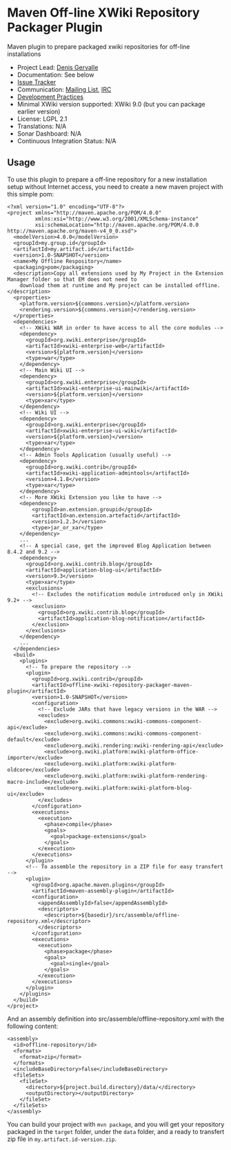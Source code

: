 # Maven Off-line XWiki Repository Packager Plugin

Maven plugin to prepare packaged xwiki repositories for off-line installations

* Project Lead: [Denis Gervalle](http://www.xwiki.org/xwiki/bin/view/XWiki/dgervalle)
* Documentation: See below
* [Issue Tracker](https://jira.xwiki.org/browse/OXRPMP)
* Communication: [Mailing List](http://dev.xwiki.org/xwiki/bin/view/Community/MailingLists), [IRC](http://dev.xwiki.org/xwiki/bin/view/Community/IRC)
* [Development Practices](http://dev.xwiki.org)
* Minimal XWiki version supported: XWiki 9.0 (but you can package earlier version)
* License: LGPL 2.1
* Translations: N/A
* Sonar Dashboard: N/A
* Continuous Integration Status: N/A

## Usage

To use this plugin to prepare a off-line repository for a new installation setup without Internet access, you need to
create a new maven project with this simple pom:
    
    <?xml version="1.0" encoding="UTF-8"?>
    <project xmlns="http://maven.apache.org/POM/4.0.0" 
             xmlns:xsi="http://www.w3.org/2001/XMLSchema-instance"
             xsi:schemaLocation="http://maven.apache.org/POM/4.0.0 http://maven.apache.org/maven-v4_0_0.xsd">
      <modelVersion>4.0.0</modelVersion>
      <groupId>my.group.id</groupId>
      <artifactId>my.artifact.id</artifactId>
      <version>1.0-SNAPSHOT</version>
      <name>My Offline Respository</name>
      <packaging>pom</packaging>
      <description>Copy all extensions used by My Project in the Extension Manager folder so that EM does not need to
        download them at runtime and My project can be installed offline.</description>
      <properties>
        <platform.version>${commons.version}</platform.version>
        <rendering.version>${commons.version}</rendering.version>
      </properties>
      <dependencies>
        <!-- XWiki WAR in order to have access to all the core modules -->
        <dependency>
          <groupId>org.xwiki.enterprise</groupId>
          <artifactId>xwiki-enterprise-web</artifactId>
          <version>${platform.version}</version>
          <type>war</type>
        </dependency>
        <!-- Main Wiki UI -->
        <dependency>
          <groupId>org.xwiki.enterprise</groupId>
          <artifactId>xwiki-enterprise-ui-mainwiki</artifactId>
          <version>${platform.version}</version>
          <type>xar</type>
        </dependency>
        <!-- Wiki UI -->
        <dependency>
          <groupId>org.xwiki.enterprise</groupId>
          <artifactId>xwiki-enterprise-ui-wiki</artifactId>
          <version>${platform.version}</version>
          <type>xar</type>
        </dependency>
        <!-- Admin Tools Application (usually useful) -->
        <dependency>
          <groupId>org.xwiki.contrib</groupId>
          <artifactId>xwiki-application-admintools</artifactId>
          <version>4.1.8</version>
          <type>xar</type>
        </dependency>
        <!-- More XWiki Extension you like to have -->
        <dependency>
            <groupId>an.extension.groupid</groupId>
            <artifactId>an.extension.artefactid</artifactId>
            <version>1.2.3</version>
            <type>jar_or_xar</type>
        </dependency>
        ...
        <!-- A special case, get the improved Blog Application between 8.4.2 and 9.2 -->
        <dependency>
          <groupId>org.xwiki.contrib.blog</groupId>
          <artifactId>application-blog-ui</artifactId>
          <version>9.3</version>
          <type>xar</type>
          <exclusions>
            <!-- Excludes the notification module introduced only in XWiki 9.2+ -->
            <exclusion>
              <groupId>org.xwiki.contrib.blog</groupId>
              <artifactId>application-blog-notification</artifactId>
            </exclusion>
          </exclusions>    
        </dependency>
        ...
      </dependencies>
      <build>
        <plugins>
          <!-- To prepare the repository -->
          <plugin>
            <groupId>org.xwiki.contrib</groupId>
            <artifactId>offline-xwiki-repository-packager-maven-plugin</artifactId>
            <version>1.0-SNAPSHOT</version>
            <configuration>
              <!-- Exclude JARs that have legacy versions in the WAR -->
              <excludes>
                <exclude>org.xwiki.commons:xwiki-commons-component-api</exclude>
                <exclude>org.xwiki.commons:xwiki-commons-component-default</exclude>
                <exclude>org.xwiki.rendering:xwiki-rendering-api</exclude>
                <exclude>org.xwiki.platform:xwiki-platform-office-importer</exclude>
                <exclude>org.xwiki.platform:xwiki-platform-oldcore</exclude>
                <exclude>org.xwiki.platform:xwiki-platform-rendering-macro-include</exclude>
                <exclude>org.xwiki.platform:xwiki-platform-blog-ui</exclude>
              </excludes>
            </configuration>
            <executions>
              <execution>
                <phase>compile</phase>
                <goals>
                  <goal>package-extensions</goal>
                </goals>
              </execution>
            </executions>
          </plugin>
          <!-- To assemble the repository in a ZIP file for easy transfert -->
          <plugin>
            <groupId>org.apache.maven.plugins</groupId>
            <artifactId>maven-assembly-plugin</artifactId>
            <configuration>
              <appendAssemblyId>false</appendAssemblyId>
              <descriptors>
                <descriptor>${basedir}/src/assemble/offline-repository.xml</descriptor>
              </descriptors>
            </configuration>
            <executions>
              <execution>
                <phase>package</phase>
                <goals>
                  <goal>single</goal>
                </goals>
              </execution>
            </executions>
          </plugin>
        </plugins>
      </build>
    </project>
    
And an assembly definition into src/assemble/offline-repository.xml with the following content:

    <assembly>
      <id>offline-repository</id>
      <formats>
        <format>zip</format>
      </formats>
      <includeBaseDirectory>false</includeBaseDirectory>
      <fileSets>
        <fileSet>
          <directory>${project.build.directory}/data/</directory>
          <outputDirectory></outputDirectory>
        </fileSet>
      </fileSets>
    </assembly>

You can build your project with `mvn package`, and you will get your repository packaged in the `target` folder, under
the `data` folder, and a ready to transfert zip file in `my.artifact.id-version.zip`.
